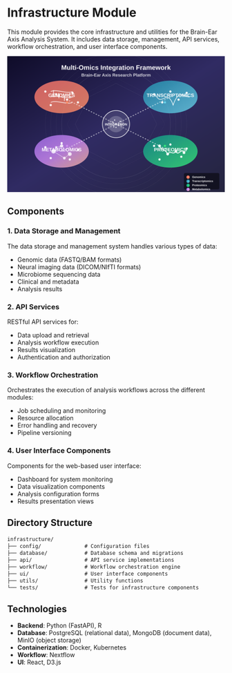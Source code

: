 # Infrastructure Module

This module provides the core infrastructure and utilities for the Brain-Ear Axis Analysis System. It includes data storage, management, API services, workflow orchestration, and user interface components.

![Infrastructure Architecture](https://raw.githubusercontent.com/JJshome/Brain-Ear-Axis/main/examples/multi_omics_integration.svg)

## Components

### 1. Data Storage and Management

The data storage and management system handles various types of data:

- Genomic data (FASTQ/BAM formats)
- Neural imaging data (DICOM/NIfTI formats)
- Microbiome sequencing data
- Clinical and metadata
- Analysis results

### 2. API Services

RESTful API services for:

- Data upload and retrieval
- Analysis workflow execution
- Results visualization
- Authentication and authorization

### 3. Workflow Orchestration

Orchestrates the execution of analysis workflows across the different modules:

- Job scheduling and monitoring
- Resource allocation
- Error handling and recovery
- Pipeline versioning

### 4. User Interface Components

Components for the web-based user interface:

- Dashboard for system monitoring
- Data visualization components
- Analysis configuration forms
- Results presentation views

## Directory Structure

```
infrastructure/
├── config/              # Configuration files
├── database/            # Database schema and migrations
├── api/                 # API service implementations
├── workflow/            # Workflow orchestration engine
├── ui/                  # User interface components
├── utils/               # Utility functions
└── tests/               # Tests for infrastructure components
```

## Technologies

- **Backend**: Python (FastAPI), R
- **Database**: PostgreSQL (relational data), MongoDB (document data), MinIO (object storage)
- **Containerization**: Docker, Kubernetes
- **Workflow**: Nextflow
- **UI**: React, D3.js
